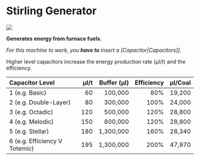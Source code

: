 # Stirling Generator
![](renders/stirling_generator.png)

**Generates energy from furnace fuels.**

*For this machine to work, you **have to** insert a [Capacitor|Capacitors]].*

Higher level capacitors increase the energy production rate (µI/t) and the efficiency.

| Capacitor Level              | µI/t | Buffer (µI) | Efficiency | µI/Coal |
| :--------------------------- | ---: | ----------: | ---------: | ------: |
| 1 (e.g. Basic)                |   60 |     100,000 |        80% |  19,200 |
| 2 (e.g. Double-Layer)         |   80 |     300,000 |       100% |  24,000 |
| 3 (e.g. Octadic)              |  120 |     500,000 |       120% |  28,800 |
| 4 (e.g. Melodic)              |  150 |     800,000 |       120% |  28,800 |
| 5 (e.g. Stellar)              |  180 |   1,300,000 |       160% |  28,340 |
| 6 (e.g. Efficiency V Totemic) |  195 |   1,300,000 |       200% |  47,970 |